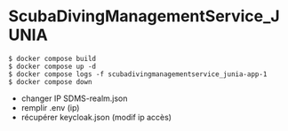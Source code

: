 # ScubaDivingManagementService_JUNIA

```shell
$ docker compose build
$ docker compose up -d
$ docker compose logs -f scubadivingmanagementservice_junia-app-1
$ docker compose down
```

- changer IP SDMS-realm.json
- remplir .env (ip)
- récupérer keycloak.json (modif ip accès)